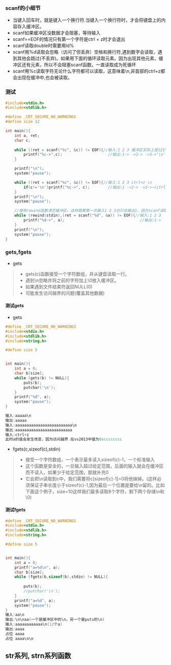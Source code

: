 ### scanf的小细节
+ 当键入回车时，就是键入一个换行符.当键入一个换行符时，才会将键盘上的内容存入缓冲区。
+ scanf如果缓冲区没数据才会阻塞，等待输入
+ scanf==EOF的情况只有第一个字符是ctrl + z时才会退出
+ scanf读取double时需要用ld% 
+ scanf用%d读取会忽略（访问了但丢弃）空格和换行符,遇到数字会读取，遇到其他会跳过(不丢弃)。如果用下面的循环读取元素。因为出现其他元素，缓冲区还有元素，所以不会阻塞scanf函数。一直读取成为死循环
+ scanf用%c读取字符无论什么字符都可以读取，这意味着\n,非首部的ctrl+z都会出现在缓冲中,也会被读取。

### 测试
```c
#include<stdio.h>
#include<stdlib.h>

#define _CRT_SECURE_NO_WARNINGS
#define size 12

int main(){
	int a, ret;
	char c;
	
	while ((ret = scanf("%c", &c)) != EOF){//输入:1 2 3 缓冲区实际上是123\n.
		printf("%c->",c);                    //输出:1-> ->2-> ->3->'\n'(实际效果为换行)-> 
	}

	printf("\n");
	system("pause");

	while ((ret = scanf("%c", &c)) != EOF){//输入:1 2 3 ctrl+z \n
		if(c!='\n')printf("%c->", c);        //输出:1 ->2-> ->3->→(ctrl+z表示的字符)->     (注意跟在数据后的的ctrl+z并不会结束输入)
	}
	printf("\n");
	system("pause");

	//使用rewind函数清空缓冲区，这样就算第一次输入1 2 3也只会输出1，因为scanf读取1之后，缓冲区还有" 2 3"，再次进入循环之后首先清空缓冲区，这样scanf会被阻塞
	while (rewind(stdin),(ret = scanf("%d", &a)) != EOF){//输入:1 2 3
		printf("%d->", a);                                 //输出:1->
	}
	printf("\n");
	system("pause");
}
```

### gets,fgets
+ gets
> + gets(c)函数接受一个字符数组，并从键盘读取一行。
> + 遇到\n忽略并将之前的字符加上\0放入缓冲区。
> + 如果遇到文件结束符返回NULL(0)
> + 可能发生访问越界的问题(覆盖其他数据)

#### 测试gets
+ gets
```c
#define _CRT_SECURE_NO_WARNINGS
#include<stdio.h>
#include<stdlib.h>
#include<string.h>

#define size 5


int main(){
	int a = 0;
	char b[size];
	while (gets(b) != NULL){
		puts(b);
		putchar('\n');
	}
	printf("%d", a);
	system("pause");
}

输入:aaaaa\n
输出:aaaaa
输入:aaaaaaaaaaaaaaaaaaaaaaaaa\n
输出:aaaaaaaaaaaaaaaaaaaaaaaaa
输入:ctrl+z
此时a的值会发生改变，因为访问越界.在vs2013中值为0xcccccccc
```


+ fgets(c,sizeof(c),stdin)
> + 接受一个字符数组，一个表示最多读入sizeof(c)-1，一个标准输入
> + 这个函数是安全的，一旦输入超过给定范围，后面的输入就会在缓冲区而不读入，如果少于给定范围，那就补充0
> + 它会把\n读取到c中，我们需要将c[sizeof[c]-1]=0将他抹掉。(这样必须保证子串长度小于sizeof(c)-1,因为最后一个位置是要给\n留的。比如下面这个例子，size=10这样我们最多读取8个字符，剩下两个存储\n和\0)
#### 测试fgets
```c++
#define _CRT_SECURE_NO_WARNINGS
#include<stdio.h>
#include<stdlib.h>
#include<string.h>

#define size 5


int main(){
	int a = 0;
	printf("a=%d\n", a);
	char b[size];
	while (fgets(b,sizeof(b),stdin) != NULL){
		
		puts(b);	
		//putchar('\n');
	}
	printf("a=%d", a);
	system("pause");
}
输入:aa\n
输出:\n\naa(一个是缓冲区中的\n，另一个是puts的\n)
输入:aaaaaaaaaaaa\n(12个a)
输出:aaaa
占位 aaaa
占位 aaaa\n\n    
```

## str系列, strn系列函数
